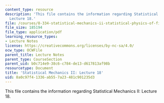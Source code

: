 ```yaml
---
content_type: resource
description: 'This file contains the information regarding Statistical Mechanics II:
  Lecture 18.'
file: /courses/8-334-statistical-mechanics-ii-statistical-physics-of-fields-spring-2014/8a0c97f41336ab557a23481c901235d3_MIT8_334S14_Lec18.pdf
file_size: 185194
file_type: application/pdf
learning_resource_types:
- Lecture Notes
license: https://creativecommons.org/licenses/by-nc-sa/4.0/
ocw_type: OCWFile
parent_title: Lecture Notes
parent_type: CourseSection
parent_uid: b0c714e9-38c6-c784-de13-d617813af98b
resourcetype: Document
title: 'Statistical Mechanics II: Lecture 18'
uid: 8a0c97f4-1336-ab55-7a23-481c901235d3
---
```

This file contains the information regarding Statistical Mechanics II: Lecture 18.